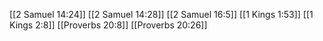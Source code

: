 [[2 Samuel 14:24]]
[[2 Samuel 14:28]]
[[2 Samuel 16:5]]
[[1 Kings 1:53]]
[[1 Kings 2:8]]
[[Proverbs 20:8]]
[[Proverbs 20:26]]
